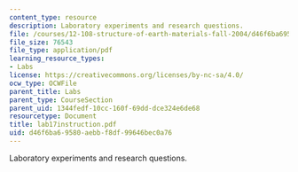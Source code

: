 ```yaml
---
content_type: resource
description: Laboratory experiments and research questions.
file: /courses/12-108-structure-of-earth-materials-fall-2004/d46f6ba69580aebbf8df99646bec0a76_lab17instruction.pdf
file_size: 76543
file_type: application/pdf
learning_resource_types:
- Labs
license: https://creativecommons.org/licenses/by-nc-sa/4.0/
ocw_type: OCWFile
parent_title: Labs
parent_type: CourseSection
parent_uid: 1344fedf-10cc-160f-69dd-dce324e6de68
resourcetype: Document
title: lab17instruction.pdf
uid: d46f6ba6-9580-aebb-f8df-99646bec0a76
---
```

Laboratory experiments and research questions.